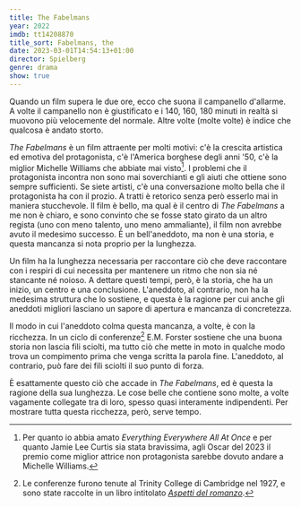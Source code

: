```yaml
---
title: The Fabelmans
year: 2022
imdb: tt14208870
title_sort: Fabelmans, the
date: 2023-03-01T14:54:13+01:00
director: Spielberg
genre: drama
show: true
---
```


Quando un film supera le due ore, ecco che suona il campanello d'allarme. A volte il campanello non è giustificato e i 140, 160, 180 minuti in realtà si muovono più velocemente del normale. Altre volte (molte volte) è indice che qualcosa è andato storto.

_The Fabelmans_ è un film attraente per molti motivi: c'è la crescita artistica ed emotiva del protagonista, c'è l'America borghese degli anni '50, c'è la miglior Michelle Williams che abbiate mai visto[^1]. I problemi che il protagonista incontra non sono mai soverchianti e gli aiuti che ottiene sono sempre sufficienti. Se siete artisti, c'è una conversazione molto bella che il protagonista ha con il prozio. A tratti è retorico senza però esserlo mai in maniera stucchevole. Il film è bello, ma qual è il centro di _The Fabelmans_ a me non è chiaro, e sono convinto che se fosse stato girato da un altro regista (uno con meno talento, uno meno ammaliante), il film non avrebbe avuto il medesimo successo. È un bell'aneddoto, ma non è una storia, e questa mancanza si nota proprio per la lunghezza.

Un film ha la lunghezza necessaria per raccontare ciò che deve raccontare con i respiri di cui necessita per mantenere un ritmo che non sia né stancante né noioso. A dettare questi tempi, però, è la storia, che ha un inizio, un centro e una conclusione. L'aneddoto, al contrario, non ha la medesima struttura che lo sostiene, e questa è la ragione per cui anche gli aneddoti migliori lasciano un sapore di apertura e mancanza di concretezza.

Il modo in cui l'aneddoto colma questa mancanza, a volte, è con la ricchezza. In un ciclo di conferenze[^2] E.M. Forster sostiene che una buona storia non lascia fili sciolti, ma tutto ciò che mette in moto in qualche modo trova un compimento prima che venga scritta la parola fine. L'aneddoto, al contrario, può fare dei fili sciolti il suo punto di forza.

È esattamente questo ciò che accade in _The Fabelmans_, ed è questa la ragione della sua lunghezza. Le cose belle che contiene sono molte, a volte vagamente collegate tra di loro, spesso quasi interamente indipendenti. Per mostrare tutta questa ricchezza, però, serve tempo.

[^1]: Per quanto io abbia amato _Everything Everywhere All At Once_ e per quanto Jamie Lee Curtis sia stata bravissima, agli Oscar del 2023 il premio come miglior attrice non protagonista sarebbe dovuto andare a Michelle Williams.

[^2]: Le conferenze furono tenute al Trinity College di Cambridge nel 1927, e sono state raccolte in un libro intitolato [_Aspetti del romanzo_](https://www.ibs.it/aspetti-del-romanzo-libro-edward-morgan-forster/e/9788811811770).